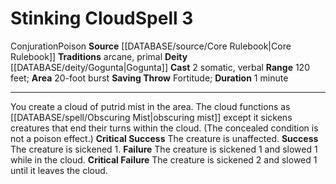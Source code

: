 ﻿---
actions: '[two-actions]'
area: 20-foot burst
component:
- Somatic
- Verbal
deity:
- '[[DATABASE/deity/Gogunta|Gogunta]]'
duration: 1 minute
heighten_level: '3'
id: '309'
level: '3'
name: Stinking Cloud
range: 120 feet
rarity: Common
saving_throw: Fortitude
school: Conjuration
source: '[[DATABASE/source/Core Rulebook|Core Rulebook]]'
tradition:
- Arcane
- Primal
trait:
- '[[DATABASE/trait/Conjuration|Conjuration]]'
- '[[DATABASE/trait/Poison|Poison]]'
type: Spell

---
# Stinking Cloud<span class="item-type">Spell 3</span>

<span class="item-trait">Conjuration</span><span class="item-trait">Poison</span>
**Source** [[DATABASE/source/Core Rulebook|Core Rulebook]] 
**Traditions** arcane, primal
**Deity** [[DATABASE/deity/Gogunta|Gogunta]]
**Cast** <span class="action-icon">2</span> somatic, verbal
**Range** 120 feet; **Area** 20-foot burst
**Saving Throw** Fortitude; **Duration** 1 minute

---
You create a cloud of putrid mist in the area. The cloud functions as [[DATABASE/spell/Obscuring Mist|obscuring mist]] except it sickens creatures that end their turns within the cloud. (The concealed condition is not a poison effect.)
**Critical Success** The creature is unaffected.
**Success** The creature is sickened 1.
**Failure** The creature is sickened 1 and slowed 1 while in the cloud.
**Critical Failure** The creature is sickened 2 and slowed 1 until it leaves the cloud.